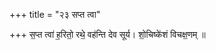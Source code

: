 +++
title = "२३ सप्त त्वा"

+++
स॒प्त त्वा॑ ह॒रितो॒ रथे॒ वह॑न्ति देव सूर्य। शो॒चिष्के॑शं विचक्ष॒णम् ॥
